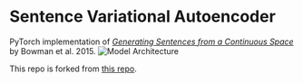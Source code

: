 # Sentence Variational Autoencoder

PyTorch implementation of [_Generating Sentences from a Continuous Space_](https://arxiv.org/abs/1511.06349) by Bowman et al. 2015.
![Model Architecture](https://github.com/timbmg/Sentence-VAE/blob/master/figs/model.png "Model Architecture")

This repo is forked from [this repo](https://github.com/timbmg/Sentence-VAE/blob/master/).
